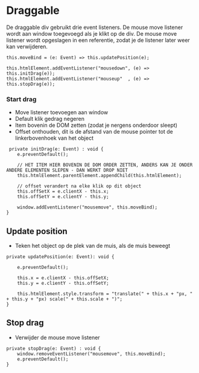 # Draggable

De draggable div gebruikt drie event listeners. De mouse move listener wordt aan window toegevoegd als je klikt op de div.
De mouse move listener wordt opgeslagen in een referentie, zodat je de listener later weer kan verwijderen.

```
this.moveBind = (e: Event) => this.updatePosition(e);

this.htmlElement.addEventListener("mousedown", (e) => this.initDrag(e));
this.htmlElement.addEventListener("mouseup"  , (e) => this.stopDrag(e));  
```

### Start drag
- Move listener toevoegen aan window
- Default klik gedrag negeren
- Item bovenin de DOM zetten (zodat je nergens onderdoor sleept)
- Offset onthouden, dit is de afstand van de mouse pointer tot de linkerbovenhoek van het object

```
 private initDrag(e: Event) : void {
    e.preventDefault();
    
    // HET ITEM HIER BOVENIN DE DOM ORDER ZETTEN, ANDERS KAN JE ONDER ANDERE ELEMENTEN SLEPEN - DAN WERKT DROP NIET
    this.htmlElement.parentElement.appendChild(this.htmlElement);     

    // offset verandert na elke klik op dit object
    this.offSetX = e.clientX - this.x;
    this.offSetY = e.clientY - this.y;  
    
    window.addEventListener("mousemove", this.moveBind);
}
```

## Update position
- Teken het object op de plek van de muis, als de muis beweegt

```   
private updatePosition(e: Event): void {
            
    e.preventDefault();

    this.x = e.clientX - this.offSetX;
    this.y = e.clientY - this.offSetY;

    this.htmlElement.style.transform = "translate(" + this.x + "px, " + this.y + "px) scale(" + this.scale + ")";
}
```

## Stop drag
- Verwijder de mouse move listener

```   
private stopDrag(e: Event) : void {
    window.removeEventListener("mousemove", this.moveBind);
    e.preventDefault();
}
```
